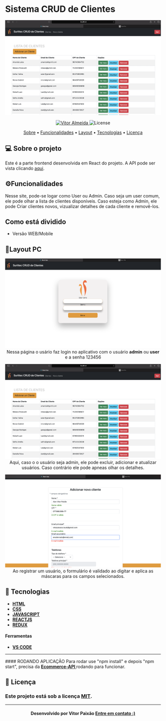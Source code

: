 

<p align="center">
  <h1> Sistema CRUD de Clientes  </h1>
   <img src="https://github.com/vitorpaixaoa/React-CRUD-frontend/blob/master/public/project-imgs/Lista-de-Clientes.png" alt="Clientes" />
</p>

<!-- Badges -->
<p align="center">
   <a href="https://www.linkedin.com/in/alan-vitor-paix%C3%A3o-almeida-44651117b/">
      <img alt="Vitor Almeida" src="https://img.shields.io/badge/-Vitor Paixão-blue?style=flat&logo=Linkedin&logoColor=bluee" />
   </a>
  <img alt="License" src="https://img.shields.io/badge/license-MIT-blue">
</p>

<!-- Indice-->
<p align="center">
 <a href="#-sobre-o-projeto">Sobre</a> •
 <a href="#-Funcionalidades">Funcionalidades</a> • 
 <a href="#-Layout">Layout</a> •  
 <a href="#-Tecnologias">Tecnologias</a> • 
 <a href="#-licença">Licença</a>
</p>

<!--Sobre o projeto-->
## 💻 Sobre o projeto

Este é a parte frontend desenvolvida em React do projeto. A API pode ser vista clicando <a href="https://github.com/vitorpaixaoa/springboot-backend">aqui</a>.
<!--Funcionalidades-->
## ⚙️Funcionalidades

   Nesse site, pode-se logar como User ou Admin. Caso seja um user comum, ele pode olhar a lista de clientes disponíveis. Caso esteja como Admin, ele pode Criar clientes novos, vizualizar detalhes de cada cliente e removê-los.

<!--Funcionalidades-->
## Como está dividido
 - Versão WEB/Mobile

<!--layout-->
## 🎨Layout PC

<p align="center">
   <img src="https://github.com/vitorpaixaoa/React-CRUD-frontend/blob/master/public/project-imgs/Pagina-de-Login.png" alt="Página de Login" />
  Nessa página o usário faz login no aplicativo com o usuário <strong>admin</strong> ou <strong>user</strong> e a senha 123456
  
</p>
<p align="center">
   <img src="https://github.com/vitorpaixaoa/React-CRUD-frontend/blob/master/public/project-imgs/Lista-de-Clientes.png" alt="Most-Used-Words" />
    Aqui, caso o o usuário seja admin, ele pode excluir, adicionar e atualizar usuários. Caso contrário ele pode apneas olhar os detalhes.
</p>
<p align="center">
   <img src="https://github.com/vitorpaixaoa/React-CRUD-frontend/blob/master/public/project-imgs/Registrar-Cliente-Validacao.png" alt="Most-Used-Words" />
    Ao registrar um usuário, o formulário é validado ao digitar e aplica as máscaras para os campos selecionados.
</p>

<!--layout-->
## 🚀  Tecnologias
- [**HTML** ]()
- [**CSS**]()
- [**JAVASCRIPT**]()
- [**REACTJS**]()
- [**REDUX**]()



#### Ferramentas
- [**VS CODE**]()
<hr/>
#### RODANDO APLICAÇÃO
Para rodar use "npm install" e depois "npm start", precisa da <a href="https://github.com/vitorpaixaoa/springboot-backend"> <strong> Ecommerce-API </strong> </a> rodando para funcionar.

<!--License session-->
## 📝 Licença
### Este projeto está sob a licença [MIT](./LICENSE).
---

<h4 align=center>Desenvolvido por Vitor Paixão <a href="https://www.linkedin.com/in/alan-vitor-paix%C3%A3o-almeida-44651117b/"> <strong>Entre em contato</strong> :)</a></a></h4>

